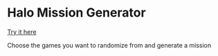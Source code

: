 # Halo Mission Generator

[Try it here](https://wolfmatt233.github.io/HaloRandomizer/dist/)

Choose the games you want to randomize from and generate a mission


